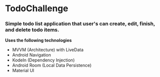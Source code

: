 # TodoChallenge

### Simple todo list application that user's can create, edit, finish, and delete todo items.

**Uses the following technologies**
- MVVM (Architecture) with LiveData
- Android Navigation
- KodeIn (Dependency Injection)
- Android Room (Local Data Persistence)
- Material UI 
